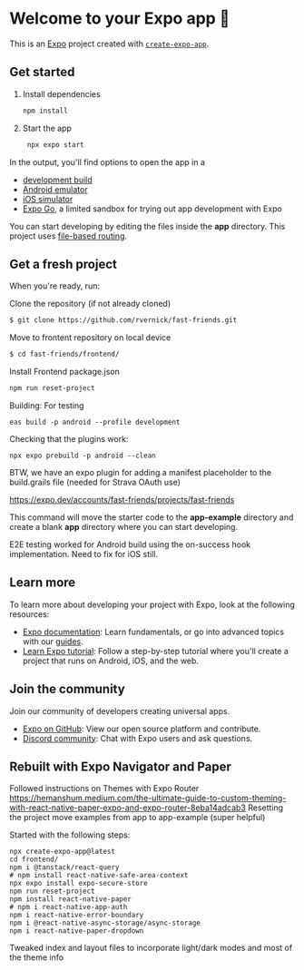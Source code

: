 # Welcome to your Expo app 👋

This is an [Expo](https://expo.dev) project created with [`create-expo-app`](https://www.npmjs.com/package/create-expo-app).

## Get started

1. Install dependencies

   ```bash
   npm install
   ```

2. Start the app

   ```bash
    npx expo start
   ```

In the output, you'll find options to open the app in a

- [development build](https://docs.expo.dev/develop/development-builds/introduction/)
- [Android emulator](https://docs.expo.dev/workflow/android-studio-emulator/)
- [iOS simulator](https://docs.expo.dev/workflow/ios-simulator/)
- [Expo Go](https://expo.dev/go), a limited sandbox for trying out app development with Expo

You can start developing by editing the files inside the **app** directory. This project uses [file-based routing](https://docs.expo.dev/router/introduction).

## Get a fresh project

When you're ready, run:

Clone the repository (if not already cloned)
```bash
$ git clone https://github.com/rvernick/fast-friends.git
```
Move to frontent repository on local device
```bash
$ cd fast-friends/frontend/
```
Install Frontend package.json
```bash
npm run reset-project
```

Building:
For testing
```
eas build -p android --profile development
```
Checking that the plugins work:
```
npx expo prebuild -p android --clean
```
BTW, we have an expo plugin for adding a manifest placeholder to the build.grails file (needed for Strava OAuth use)

https://expo.dev/accounts/fast-friends/projects/fast-friends

This command will move the starter code to the **app-example** directory and create a blank **app** directory where you can start developing.

E2E testing worked for Android build using the on-success hook implementation.  Need to fix for iOS still.

## Learn more

To learn more about developing your project with Expo, look at the following resources:

- [Expo documentation](https://docs.expo.dev/): Learn fundamentals, or go into advanced topics with our [guides](https://docs.expo.dev/guides).
- [Learn Expo tutorial](https://docs.expo.dev/tutorial/introduction/): Follow a step-by-step tutorial where you'll create a project that runs on Android, iOS, and the web.

## Join the community

Join our community of developers creating universal apps.

- [Expo on GitHub](https://github.com/expo/expo): View our open source platform and contribute.
- [Discord community](https://chat.expo.dev): Chat with Expo users and ask questions.

## Rebuilt with Expo Navigator and Paper
Followed instructions on Themes with Expo Router https://hemanshum.medium.com/the-ultimate-guide-to-custom-theming-with-react-native-paper-expo-and-expo-router-8eba14adcab3
Resetting the project move examples from app to app-example (super helpful)

Started with the following steps:
```
npx create-expo-app@latest
cd frontend/
npm i @tanstack/react-query
# npm install react-native-safe-area-context
npx expo install expo-secure-store
npm run reset-project
npm install react-native-paper
# npm i react-native-app-auth
npm i react-native-error-boundary
npm i @react-native-async-storage/async-storage
npm i react-native-paper-dropdown
```
Tweaked index and layout files to incorporate light/dark modes and most of the theme info